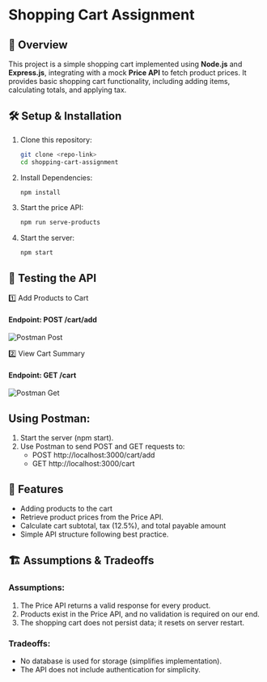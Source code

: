 # Shopping Cart Assignment

## 📌 Overview

This project is a simple shopping cart implemented using **Node.js** and **Express.js**, integrating with a mock **Price API** to fetch product prices. It provides basic shopping cart functionality, including adding items, calculating totals, and applying tax.


## 🛠️ Setup & Installation

1. Clone this repository:
   ```sh
   git clone <repo-link>
   cd shopping-cart-assignment

2. Install Dependencies:
   ```sh
   npm install

3. Start the price API:
   ```sh
   npm run serve-products

4. Start the server:
   ```sh
   npm start

## 🧪 Testing the API

1️⃣ Add Products to Cart
#### Endpoint: POST /cart/add
![Postman Post](asset/addToCart.jpg)

2️⃣ View Cart Summary
#### Endpoint: GET /cart
![Postman Get](asset/getCartDetails.jpg)

## Using Postman:
1. Start the server (npm start).
2. Use Postman to send POST and GET requests to:
   - POST http://localhost:3000/cart/add
   - GET http://localhost:3000/cart
   
## 🚀 Features

- Adding products to the cart
- Retrieve product prices from the Price API.
- Calculate cart subtotal, tax (12.5%), and total payable amount
- Simple API structure following best practice.

## 🏗️ Assumptions & Tradeoffs

### Assumptions:

1. The Price API returns a valid response for every product.
2. Products exist in the Price API, and no validation is required on our end.
3. The shopping cart does not persist data; it resets on server restart.

### Tradeoffs:

- No database is used for storage (simplifies implementation).
- The API does not include authentication for simplicity.

